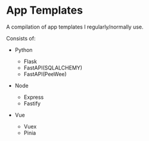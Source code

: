 # App Templates

A compilation of app templates I regularly/normally use.

Consists of:

 - Python
    - Flask
    - FastAPI(SQLALCHEMY)
    - FastAPI(PeeWee)

 - Node
    - Express
    - Fastify

 - Vue
    - Vuex
    - Pinia

